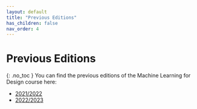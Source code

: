 ```yaml
---
layout: default
title: "Previous Editions"
has_children: false
nav_order: 4
---
```


# Previous Editions
{: .no_toc }
You can find the previous editions of the Machine Learning for Design course here:

- [2021/2022](https://ml4design.com/ml4design.2021-2022/)
- [2022/2023](https://ml4design.com/ml4design.2022-2023/)
